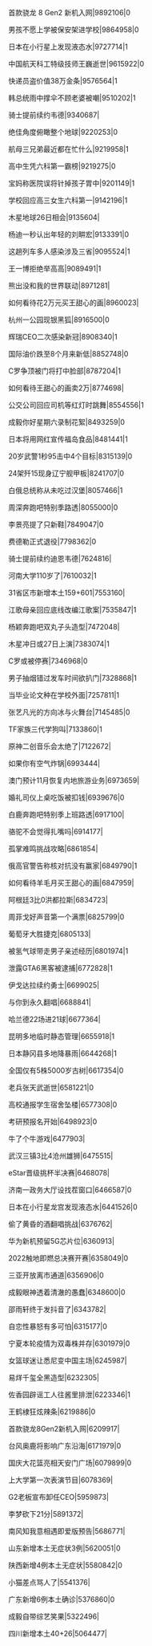 首款骁龙 8 Gen2 新机入网|9892106|0

男孩不愿上学被保安架进学校|9864958|0

日本在小行星上发现液态水|9727714|1

中国航天科工特级技师王巍逝世|9615922|0

快递员盗价值38万金条|9576564|1

韩总统雨中撑伞不顾老婆被嘲|9510202|1

骑士提前续约韦德|9340687|

绝佳角度俯瞰整个地球|9220253|0

航母三兄弟最近都在忙什么|9219958|1

高中生凭六科第一霸榜|9219275|0

宝妈称医院误将针掉孩子胃中|9201149|1

学校回应高三女生六科第一|9142196|1

木星地球26日相会|9135604|

杨迪一秒认出年轻的刘畊宏|9133391|0

这趟列车多人感染涉及三省|9095524|1

王一博拒绝举高高|9089491|1

熊出没和我的世界联动|8971281|

如何看待花2万元买王甜心的画|8960023|

杭州一公园现银黑狐|8916500|0

辉瑞CEO二次感染新冠|8908340|1

国际油价跌至8个月来新低|8852748|0

C罗争顶被门将打中脸部|8787204|1

如何看待王甜心的画卖2万|8774698|

公交公司回应司机等红灯时跳舞|8554556|1

成毅你好星期六录制花絮|8493259|0

日本将用网红宣传福岛食品|8481441|1

20岁武警1秒95击中4个目标|8315139|0

24架歼15现身辽宁舰甲板|8241707|0

白俄总统称从未吃过汉堡|8057466|1

周深奔跑吧特别季路透|8055000|0

李景亮提了只新鞋|7849047|0

费德勒正式退役|7798362|0

骑士提前续约迪恩韦德|7624816|

河南大学110岁了|7610032|1

31省区市新增本土159+601|7553160|

江歌母亲回应底线改编江歌案|7535847|1

杨颖奔跑吧双丸子头造型|7472048|

木星冲日或27日上演|7383074|1

C罗或被停赛|7346968|0

男子抽烟错过发车时间欲扒门|7328868|1

当毕业论文种在学校外面|7257811|1

张艺凡光的方向冰与火舞台|7145485|0

TF家族三代学狗叫|7133860|1

原神二创音乐会太绝了|7122672|

如果你有空气炸锅|6993444|

澳门预计11月恢复内地旅游业务|6973659|

婚礼司仪上桌吃饭被扣钱|6939676|0

白鹿奔跑吧特别季上班路透|6917100|

骆驼不会觉得扎嘴吗|6914177|

孤掌难鸣挑战攻略|6861854|

俄高官警告称核对抗没有赢家|6849790|1

如何看待羊毛月买王甜心的画|6847959|

阿根廷3比0洪都拉斯|6834723|

周菲戈好声音第一个满票|6825799|0

葡萄牙大胜捷克|6805133|

被氢气球带走男子亲述经历|6801974|1

泄露GTA6黑客被逮捕|6772828|1

伊戈达拉续约勇士|6699025|

与你到永久翻唱|6688841|

哈兰德22场进21球|6677364|

昆明多地临时静态管理|6655918|1

日本静冈县多地降暴雨|6644268|1

全国仅有5株5000岁古树|6617354|0

老兵张天武逝世|6581221|0

高校通报学生宿舍坠楼|6577308|0

考研预报名开始|6498923|0

牛了个牛游戏|6477903|

武汉三镇3比4沧州雄狮|6475515|

eStar晋级挑杯半决赛|6468078|

济南一政务大厅设找茬窗口|6466587|0

日本在小行星龙宫发现液态水|6441526|0

偷了黄昏的酒翻唱挑战|6376762|

华为新机预留5G芯片位|6360913|

2022触地即燃总决赛开赛|6358049|0

三亚开放离市通道|6356906|0

成毅眼神透着清澈的愚蠢|6348600|0

邵雨轩终于发抖音了|6343782|

自恋性暴怒有多可怕|6315177|0

宁夏本轮疫情为双毒株并存|6301979|0

女篮球迷让悉尼变中国主场|6245987|

易烊千玺全黑造型|6232305|

佐香园辟谣工人往酱里排泄|6223346|1

王鹤棣狂炫辣条|6219886|0

首款骁龙8Gen2新机入网|6209917|

台风奥鹿将影响广东沿海|6171979|0

国庆大花篮亮相天安门广场|6079899|0

上大学第一次表演节目|6078369|

G2老板宣布卸任CEO|5959873|

李梦砍下21分|5891372|

南风知我意相遇即爱版预告|5686771|

山东新增本土无症状3例|5620051|0

陕西新增4例本土无症状|5580842|0

小猫差点骂人了|5541376|

广东新增6例本土确诊|5376860|0

成毅自带综艺笑果|5322496|

四川新增本土40+26|5064477|

